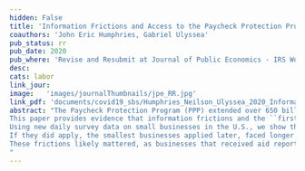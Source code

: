 ```yaml
---
hidden: False
title: 'Information Frictions and Access to the Paycheck Protection Program'
coauthors: 'John Eric Humphries, Gabriel Ulyssea'
pub_status: rr
pub_date: 2020
pub_where: 'Revise and Resubmit at Journal of Public Economics - IRS Working Paper No. 640 May 2020'
desc:
cats: labor
link_jour:
image:   'images/journalThumbnails/jpe_RR.jpg'
link_pdf: 'documents/covid19_sbs/Humphries_Neilson_Ulyssea_2020_InformationFrictions.pdf'
abstract: "The Paycheck Protection Program (PPP) extended over 650 billion dollars of forgivable loans in an unprecedented effort to support small businesses affected by the COVID-19 crisis.
This paper provides evidence that information frictions and the ``first-come, first-served'' design of the PPP program skewed its resources towards larger firms and may have permanently reduced it's effectiveness.
Using new daily survey data on small businesses in the U.S., we show that the smallest businesses were less aware of the PPP and less likely to apply.
If they did apply, the smallest businesses applied later, faced longer processing times, and were less likely to have their application approved.
These frictions likely mattered, as businesses that received aid report fewer layoffs, higher employment, and improved expectations about the future.
"
---
```

